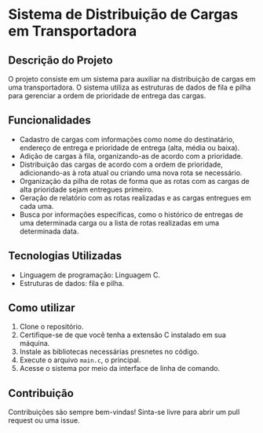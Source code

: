 # Sistema de Distribuição de Cargas em Transportadora

## Descrição do Projeto

O projeto consiste em um sistema para auxiliar na distribuição de cargas em uma transportadora. O sistema utiliza as estruturas de dados de fila e pilha para gerenciar a ordem de prioridade de entrega das cargas.

## Funcionalidades

- Cadastro de cargas com informações como nome do destinatário, endereço de entrega e prioridade de entrega (alta, média ou baixa).
- Adição de cargas à fila, organizando-as de acordo com a prioridade.
- Distribuição das cargas de acordo com a ordem de prioridade, adicionando-as à rota atual ou criando uma nova rota se necessário.
- Organização da pilha de rotas de forma que as rotas com as cargas de alta prioridade sejam entregues primeiro.
- Geração de relatório com as rotas realizadas e as cargas entregues em cada uma.
- Busca por informações específicas, como o histórico de entregas de uma determinada carga ou a lista de rotas realizadas em uma determinada data.

## Tecnologias Utilizadas

- Linguagem de programação: Linguagem C.
- Estruturas de dados: fila e pilha.

## Como utilizar

1. Clone o repositório.
2. Certifique-se de que você tenha a extensão C instalado em sua máquina.
3. Instale as bibliotecas necessárias presnetes no código.
4. Execute o arquivo `main.c`, o principal.
5. Acesse o sistema por meio da interface de linha de comando.

## Contribuição

Contribuições são sempre bem-vindas! Sinta-se livre para abrir um pull request ou uma issue.

